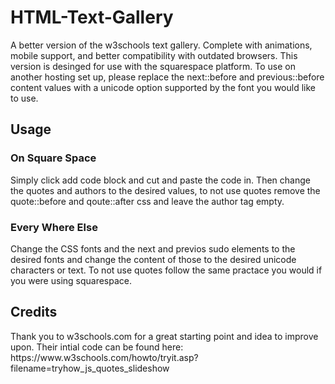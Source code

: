 # HTML-Text-Gallery
A better version of the w3schools text gallery. Complete with animations, mobile support, and better compatibility with outdated browsers. This version is desinged for use with the squarespace platform. To use on another hosting set up, please replace the next::before and previous::before content values with a unicode option supported by the font you would like to use. 

<h2>Usage</h2>

<h3>On Square Space</h3>
Simply click add code block and cut and paste the code in. Then change the quotes and authors to the desired values, to not use quotes remove the quote::before and qoute::after css and leave the author tag empty. 

<h3>Every Where Else</h3>
Change the CSS fonts and the next and previos sudo elements to the desired fonts and change the content of those to the desired unicode characters or text. To not use quotes follow the same practace you would if you were using squarespace. 

<h2>Credits</h2>
Thank you to w3schools.com for a great starting point and idea to improve upon. Their intial code can be found here:
https://www.w3schools.com/howto/tryit.asp?filename=tryhow_js_quotes_slideshow
